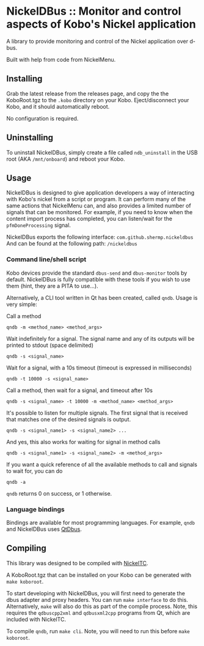 # NickelDBus :: Monitor and control aspects of Kobo's Nickel application

A library to provide monitoring and control of the Nickel application over d-bus.

Built with help from code from NickelMenu.

## Installing

Grab the latest release from the releases page, and copy the the KoboRoot.tgz to the `.kobo` directory on your Kobo. Eject/disconnect your Kobo, and it should automatically reboot.

No configuration is required.

## Uninstalling

To uninstall NickelDBus, simply create a file called `ndb_uninstall` in the USB root (AKA `/mnt/onboard`) and reboot your Kobo.

## Usage

NickelDBus is designed to give application developers a way of interacting with Kobo's nickel from a script or program. It can perform many of the same actions that NickelMenu can, and also provides a limited number of signals that can be monitored. For example, if you need to know when the content import process has completed, you can listen/wait for the `pfmDoneProcessing` signal.

NickelDBus exports the following interface:
```com.github.shermp.nickeldbus```
And can be found at the following path:
```/nickeldbus```

### Command line/shell script

Kobo devices provide the standard `dbus-send` and `dbus-monitor` tools by default. NickelDBus is fully compatible with these tools if you wish to use them (hint, they are a PITA to use...).

Alternatively, a CLI tool written in Qt has been created, called `qndb`. Usage is very simple:

Call a method
```
qndb -m <method_name> <method_args>
```
Wait indefinitely for a signal. The signal name and any of its outputs will be printed to stdout (space delimited)
```
qndb -s <signal_name>
```
Wait for a signal, with a 10s timeout (timeout is expressed in milliseconds)
```
qndb -t 10000 -s <signal_name>
```
Call a method, then wait for a signal, and timeout after 10s
```
qndb -s <signal_name> -t 10000 -m <method_name> <method_args>
```
It's possible to listen for multiple signals. The first signal that is received that matches one of the desired signals is output.
```
qndb -s <signal_name1> -s <signal_name2> ...
```
And yes, this also works for waiting for signal in method calls
```
qndb -s <signal_name1> -s <signal_name2> -m <method_args>
```
If you want a quick reference of all the available methods to call and signals to wait for, you can do
```
qndb -a
```

`qndb` returns 0 on success, or 1 otherwise.

### Language bindings

Bindings are available for most programming languages. For example, `qndb` and NickelDBus uses [QtDbus](https://doc.qt.io/qt-5/qtdbus-index.html).

## Compiling

This library was designed to be compiled with [NickelTC](https://github.com/geek1011/NickelTC).

A KoboRoot.tgz that can be installed on your Kobo can be generated with `make koboroot`.

To start developing with NickelDBus, you will first need to generate the dbus adapter and proxy headers. You can run `make interface` to do this. Alternatively, `make` will also do this as part of the compile process. Note, this requires the `qdbuscpp2xml` and `qdbusxml2cpp` programs from Qt, which are included with NickelTC.

To compile `qndb`, run `make cli`. Note, you will need to run this before `make koboroot`.